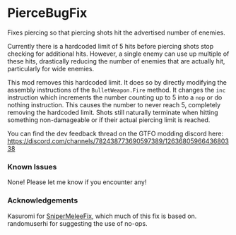 # PierceBugFix

Fixes piercing so that piercing shots hit the advertised number of enemies.

Currently there is a hardcoded limit of 5 hits before piercing shots stop checking for additional
hits. However, a single enemy can use up multiple of these hits, drastically reducing the number of
enemies that are actually hit, particularly for wide enemies.

This mod removes this hardcoded limit. It does so by directly modifying the assembly instructions of
the `BulletWeapon.Fire` method. It changes the `inc` instruction which increments the number
counting up to 5 into a `nop` or do nothing instruction. This causes the number to never reach 5,
completely removing the hardcoded limit. Shots still naturally terminate when hitting something
non-damageable or if their actual piercing limit is reached.

You can find the dev feedback thread on the GTFO modding discord here:
<https://discord.com/channels/782438773690597389/1263680596643680338>

### Known Issues
None! Please let me know if you encounter any!

### Acknowledgements
Kasuromi for [SniperMeleeFix](https://thunderstore.io/c/gtfo/p/Kasuromi/SniperMeleeFix/), which much
of this fix is based on. randomuserhi for suggesting the use of no-ops.
